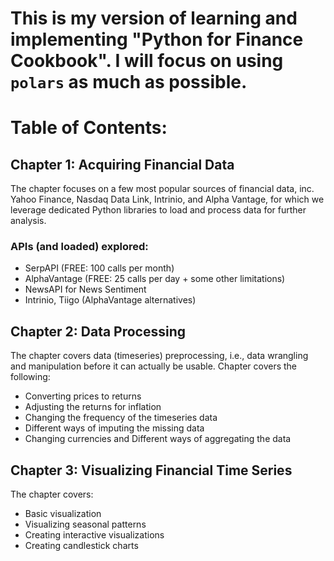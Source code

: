 # This is my version of learning and implementing "Python for Finance Cookbook". I will focus on using `polars` as much as possible.

# Table of Contents:
## Chapter 1: Acquiring Financial Data
The chapter focuses on a few most popular sources of financial data, inc. Yahoo Finance, Nasdaq Data Link, Intrinio, and Alpha Vantage, for which we leverage dedicated Python libraries to load and process data for further analysis. 

### APIs (and loaded) explored:
 - SerpAPI (FREE: 100 calls per month)
 - AlphaVantage (FREE: 25 calls per day + some other limitations)
 - NewsAPI for News Sentiment
 - Intrinio, Tiigo (AlphaVantage alternatives)

 ## Chapter 2: Data Processing
 The chapter covers data (timeseries) preprocessing, i.e., data wrangling and manipulation before it can actually be usable. Chapter covers the following:
 - Converting prices to returns
 - Adjusting the returns for inflation
 - Changing the frequency of the timeseries data
 - Different ways of imputing the missing data
 - Changing currencies and Different ways of aggregating the data

 ## Chapter 3: Visualizing Financial Time Series
 The chapter covers:
 - Basic visualization
 - Visualizing seasonal patterns
 - Creating interactive visualizations
 - Creating candlestick charts